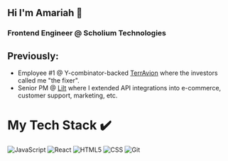## Hi I'm Amariah 👋

### Frontend Engineer @ Scholium Technologies

Previously:
  ---
- Employee #1 @ Y-combinator-backed <a href="https://techcrunch.com/2014/02/04/yc-backed-terravion-launches-aerial-imagery-as-a-service-for-farmers/">TerrAvion</a> where the investors called me "the fixer".
- Senior PM @ <a href="https://techcrunch.com/2022/04/07/lilt-raises-55m-to-bolster-its-business-focused-ai-translation-platform/">Lilt</a> where I extended API integrations into e-commerce, customer support, marketing, etc.</em></p>

# My Tech Stack :heavy_check_mark:
![JavaScript](https://img.shields.io/badge/javascript-%23323330.svg?style=for-the-badge&logo=javascript&logoColor=%23F7DF1E) ![React](https://img.shields.io/badge/react-%2320232a.svg?style=for-the-badge&logo=react&logoColor=%2361DAFB) ![HTML5](https://img.shields.io/badge/HTML5-E34F26?style=for-the-badge&logo=html5&logoColor=white) ![CSS](https://img.shields.io/badge/CSS3-1572B6?style=for-the-badge&logo=css3&logoColor=white) ![Git](https://img.shields.io/badge/git-%23F05033.svg?style=for-the-badge&logo=git&logoColor=white) 
